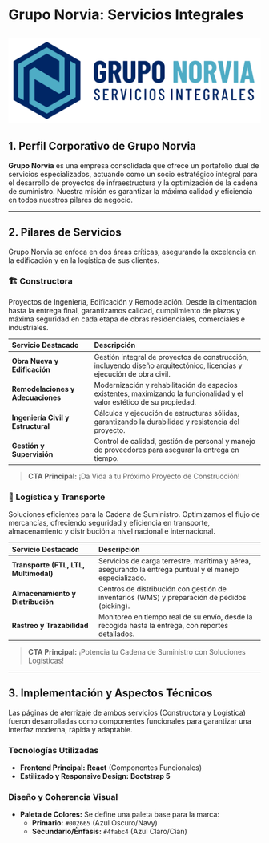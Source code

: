 # Grupo Norvia: Servicios Integrales

![Logo de Grupo Norvia](./inicio.png)
---

## 1. Perfil Corporativo de Grupo Norvia

**Grupo Norvia** es una empresa consolidada que ofrece un portafolio dual de servicios especializados, actuando como un socio estratégico integral para el desarrollo de proyectos de infraestructura y la optimización de la cadena de suministro. Nuestra misión es garantizar la máxima calidad y eficiencia en todos nuestros pilares de negocio.

---

## 2. Pilares de Servicios

Grupo Norvia se enfoca en dos áreas críticas, asegurando la excelencia en la edificación y en la logística de sus clientes.

### 🏗️ Constructora

Proyectos de Ingeniería, Edificación y Remodelación. Desde la cimentación hasta la entrega final, garantizamos calidad, cumplimiento de plazos y máxima seguridad en cada etapa de obras residenciales, comerciales e industriales.

| Servicio Destacado | Descripción |
| :--- | :--- |
| **Obra Nueva y Edificación** | Gestión integral de proyectos de construcción, incluyendo diseño arquitectónico, licencias y ejecución de obra civil. |
| **Remodelaciones y Adecuaciones** | Modernización y rehabilitación de espacios existentes, maximizando la funcionalidad y el valor estético de su propiedad. |
| **Ingeniería Civil y Estructural** | Cálculos y ejecución de estructuras sólidas, garantizando la durabilidad y resistencia del proyecto. |
| **Gestión y Supervisión** | Control de calidad, gestión de personal y manejo de proveedores para asegurar la entrega en tiempo. |

> **CTA Principal:** ¡Da Vida a tu Próximo Proyecto de Construcción!

### 🚛 Logística y Transporte

Soluciones eficientes para la Cadena de Suministro. Optimizamos el flujo de mercancías, ofreciendo seguridad y eficiencia en transporte, almacenamiento y distribución a nivel nacional e internacional.

| Servicio Destacado | Descripción |
| :--- | :--- |
| **Transporte (FTL, LTL, Multimodal)** | Servicios de carga terrestre, marítima y aérea, asegurando la entrega puntual y el manejo especializado. |
| **Almacenamiento y Distribución** | Centros de distribución con gestión de inventarios (WMS) y preparación de pedidos (picking). |
| **Rastreo y Trazabilidad** | Monitoreo en tiempo real de su envío, desde la recogida hasta la entrega, con reportes detallados. |

> **CTA Principal:** ¡Potencia tu Cadena de Suministro con Soluciones Logísticas!

---

## 3. Implementación y Aspectos Técnicos

Las páginas de aterrizaje de ambos servicios (Constructora y Logística) fueron desarrolladas como componentes funcionales para garantizar una interfaz moderna, rápida y adaptable.

### Tecnologías Utilizadas

* **Frontend Principal:** **React** (Componentes Funcionales)
* **Estilizado y Responsive Design:** **Bootstrap 5**

### Diseño y Coherencia Visual

* **Paleta de Colores:** Se define una paleta base para la marca:
    * **Primario:** `#002665` (Azul Oscuro/Navy)
    * **Secundario/Énfasis:** `#4fabc4` (Azul Claro/Cian)